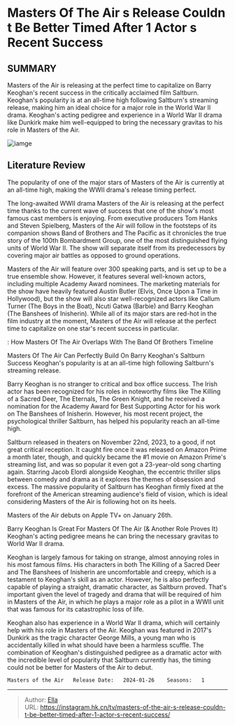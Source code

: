 # Masters Of The Air s Release Couldn t Be Better Timed After 1 Actor s Recent Success


## SUMMARY 



  Masters of the Air is releasing at the perfect time to capitalize on Barry Keoghan&#39;s recent success in the critically acclaimed film Saltburn.   Keoghan&#39;s popularity is at an all-time high following Saltburn&#39;s streaming release, making him an ideal choice for a major role in the World War II drama.   Keoghan&#39;s acting pedigree and experience in a World War II drama like Dunkirk make him well-equipped to bring the necessary gravitas to his role in Masters of the Air.  

![iamge](https://static1.srcdn.com/wordpress/wp-content/uploads/2024/01/the-cast-from-the-masters-of-the-air.jpg)

## Literature Review
The popularity of one of the major stars of Masters of the Air is currently at an all-time high, making the WWII drama&#39;s release timing perfect. 




The long-awaited WWII drama Masters of the Air is releasing at the perfect time thanks to the current wave of success that one of the show&#39;s most famous cast members is enjoying. From executive producers Tom Hanks and Steven Spielberg, Masters of the Air will follow in the footsteps of its companion shows Band of Brothers and The Pacific as it chronicles the true story of the 100th Bombardment Group, one of the most distinguished flying units of World War II. The show will separate itself from its predecessors by covering major air battles as opposed to ground operations.




Masters of the Air will feature over 300 speaking parts, and is set up to be a true ensemble show. However, it features several well-known actors, including multiple Academy Award nominees. The marketing materials for the show have heavily featured Austin Butler (Elvis, Once Upon a Time in Hollywood), but the show will also star well-recognized actors like Callum Turner (The Boys in the Boat), Ncuti Gatwa (Barbie) and Barry Keoghan (The Banshees of Inisherin). While all of its major stars are red-hot in the film industry at the moment, Masters of the Air will release at the perfect time to capitalize on one star&#39;s recent success in particular.

 : How Masters Of The Air Overlaps With The Band Of Brothers Timeline


 Masters Of The Air Can Perfectly Build On Barry Keoghan&#39;s Saltburn Success 
Keoghan&#39;s popularity is at an all-time high following Saltburn&#39;s streaming release.
          

Barry Keoghan is no stranger to critical and box office success. The Irish actor has been recognized for his roles in noteworthy films like The Killing of a Sacred Deer, The Eternals, The Green Knight, and he received a nomination for the Academy Award for Best Supporting Actor for his work on The Banshees of Inisherin. However, his most recent project, the psychological thriller Saltburn, has helped his popularity reach an all-time high.




Saltburn released in theaters on November 22nd, 2023, to a good, if not great critical reception. It caught fire once it was released on Amazon Prime a month later, though, and quickly became the #1 movie on Amazon Prime&#39;s streaming list, and was so popular it even got a 23-year-old song charting again. Starring Jacob Elordi alongside Keoghan, the eccentric thriller slips between comedy and drama as it explores the themes of obsession and excess. The massive popularity of Saltburn has Keoghan firmly fixed at the forefront of the American streaming audience&#39;s field of vision, which is ideal considering Masters of the Air is following hot on its heels.



Masters of the Air debuts on Apple TV&#43; on January 26th.






 Barry Keoghan Is Great For Masters Of The Air (&amp; Another Role Proves It) 
Keoghan&#39;s acting pedigree means he can bring the necessary gravitas to World War II drama.
         




Keoghan is largely famous for taking on strange, almost annoying roles in his most famous films. His characters in both The Killing of a Sacred Deer and The Banshees of Inisherin are uncomfortable and creepy, which is a testament to Keoghan&#39;s skill as an actor. However, he is also perfectly capable of playing a straight, dramatic character, as Saltburn proved. That&#39;s important given the level of tragedy and drama that will be required of him in Masters of the Air, in which he plays a major role as a pilot in a WWII unit that was famous for its catastrophic loss of life.

Keoghan also has experience in a World War II drama, which will certainly help with his role in Masters of the Air. Keoghan was featured in 2017&#39;s Dunkirk as the tragic character George Mills, a young man who is accidentally killed in what should have been a harmless scuffle. The combination of Keoghan&#39;s distinguished pedigree as a dramatic actor with the incredible level of popularity that Saltburn currently has, the timing could not be better for Masters of the Air to debut.




    Masters of the Air   Release Date:   2024-01-26    Seasons:   1      

---

> Author: [Ella](https://instagram.hk.cn/)  
> URL: https://instagram.hk.cn/tv/masters-of-the-air-s-release-couldn-t-be-better-timed-after-1-actor-s-recent-success/  

